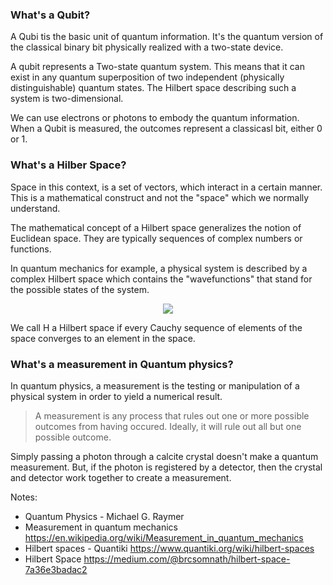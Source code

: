 ### What's a Qubit?

A Qubi tis the basic unit of quantum information. It's the quantum version of the classical binary bit physically realized with a two-state device.

A qubit represents a Two-state quantum system. This means that it can exist in any quantum superposition of two independent (physically distinguishable) quantum states. The Hilbert space describing such a system is two-dimensional.

We can use electrons or photons to embody the quantum information. When a Qubit is measured, the outcomes represent a classicasl bit, either 0 or 1.

### What's a Hilber Space?

Space in this context, is a set of vectors, which interact in a certain manner. This is a mathematical construct and not the "space" which we normally understand.

The mathematical concept of a Hilbert space generalizes the notion of Euclidean space. They are typically sequences of complex numbers or functions.

In quantum mechanics for example, a physical system is described by a complex Hilbert space which contains the "wavefunctions" that stand for the possible states of the system.

<p align="center">
  <img src="https://render.githubusercontent.com/render/math?math=\|x\| = \sqrt{\langle x,x \rangle}">
</p>

We call H a Hilbert space if every Cauchy sequence of elements of the space converges to an element in the space.

### What's a measurement in Quantum physics?

In quantum physics, a measurement is the testing or manipulation of a physical system in order to yield a numerical result. 

> A measurement is any process that rules out one or more possible outcomes from having occured.
> Ideally, it will rule out all but one possible outcome.

Simply passing a photon through a calcite crystal doesn't make a quantum measurement. But, if the photon is registered by a detector, then the crystal and detector work together to create a measurement.


Notes:
- Quantum Physics - Michael G. Raymer
- Measurement in quantum mechanics https://en.wikipedia.org/wiki/Measurement_in_quantum_mechanics
- Hilbert spaces - Quantiki https://www.quantiki.org/wiki/hilbert-spaces
- Hilbert Space https://medium.com/@brcsomnath/hilbert-space-7a36e3badac2
